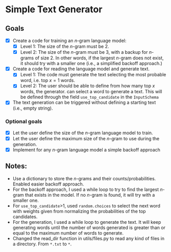 # Simple Text Generator

## Goals
  - [x] Create a code for training an $n$-gram language model:
    - [x] Level 1: The size of the $n$-gram must be 2.
    - [x] Level 2: The size of the $n$-gram must be 3, with a backup for $n$-grams of size $2$. In other
    words, if the largest $n$-gram does not exist, it should try with a smaller one 
    (i.e., a simplified backoff approach.)
  - [x] Create a code for reading the language model and generate text.
    - [x] Level 1: The code must generate the text selecting the most probable word, i.e. top $x=1$ words.
    - [x] Level 2: The user should be able to define from how many top $x$ words, the generator.
    can select a word to generate a text. This will be defined through the field `use_top_candidate` in the `InputSchema` 
  - [x] The text generation can be triggered without defining a starting text (i.e., empty string). 

### Optional goals
- [x] Let the user define the size of the $n$-gram language model to train.
- [x] Let the user define the maximum size of the $n$-gram to use during the generation.
- [x] Implement for any $n$-gram language model a simple backoff approach 

## Notes:

- Use a dictionary to store the $n$-grams and their counts/probabilities. Enabled easier backoff approach.
- For the backoff approach, I used a while loop to try to find the largest $n$-gram that exists in the model. If no $n$-gram is found, it will try with a smaller one.
- For `use_top_candidate`>1, used `random.choices` to select the next word with weights given from normalizing the probabilities of the top candidates.
- For the generation, I used a while loop to generate the text. It will keep generating words until the number of words generated is greater than or equal to the maximum number of words to generate.
- Changed the read_dir function in utils/files.py to read any kind of files in a directory. From `*.txt` to `*`.